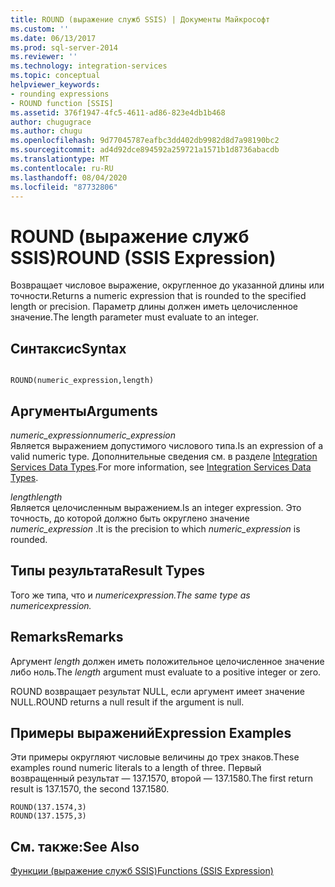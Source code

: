 ```yaml
---
title: ROUND (выражение служб SSIS) | Документы Майкрософт
ms.custom: ''
ms.date: 06/13/2017
ms.prod: sql-server-2014
ms.reviewer: ''
ms.technology: integration-services
ms.topic: conceptual
helpviewer_keywords:
- rounding expressions
- ROUND function [SSIS]
ms.assetid: 376f1947-4fc5-4611-ad86-823e4db1b468
author: chugugrace
ms.author: chugu
ms.openlocfilehash: 9d77045787eafbc3dd402db9982d8d7a98190bc2
ms.sourcegitcommit: ad4d92dce894592a259721a1571b1d8736abacdb
ms.translationtype: MT
ms.contentlocale: ru-RU
ms.lasthandoff: 08/04/2020
ms.locfileid: "87732806"
---
```

# <a name="round-ssis-expression"></a><span data-ttu-id="c5340-102">ROUND (выражение служб SSIS)</span><span class="sxs-lookup"><span data-stu-id="c5340-102">ROUND (SSIS Expression)</span></span>
  <span data-ttu-id="c5340-103">Возвращает числовое выражение, округленное до указанной длины или точности.</span><span class="sxs-lookup"><span data-stu-id="c5340-103">Returns a numeric expression that is rounded to the specified length or precision.</span></span> <span data-ttu-id="c5340-104">Параметр длины должен иметь целочисленное значение.</span><span class="sxs-lookup"><span data-stu-id="c5340-104">The length parameter must evaluate to an integer.</span></span>  
  
## <a name="syntax"></a><span data-ttu-id="c5340-105">Синтаксис</span><span class="sxs-lookup"><span data-stu-id="c5340-105">Syntax</span></span>  
  
```  
  
ROUND(numeric_expression,length)  
```  
  
## <a name="arguments"></a><span data-ttu-id="c5340-106">Аргументы</span><span class="sxs-lookup"><span data-stu-id="c5340-106">Arguments</span></span>  
 <span data-ttu-id="c5340-107">*numeric_expression*</span><span class="sxs-lookup"><span data-stu-id="c5340-107">*numeric_expression*</span></span>  
 <span data-ttu-id="c5340-108">Является выражением допустимого числового типа.</span><span class="sxs-lookup"><span data-stu-id="c5340-108">Is an expression of a valid numeric type.</span></span> <span data-ttu-id="c5340-109">Дополнительные сведения см. в разделе [Integration Services Data Types](../data-flow/integration-services-data-types.md).</span><span class="sxs-lookup"><span data-stu-id="c5340-109">For more information, see [Integration Services Data Types](../data-flow/integration-services-data-types.md).</span></span>  
  
 <span data-ttu-id="c5340-110">*length*</span><span class="sxs-lookup"><span data-stu-id="c5340-110">*length*</span></span>  
 <span data-ttu-id="c5340-111">Является целочисленным выражением.</span><span class="sxs-lookup"><span data-stu-id="c5340-111">Is an integer expression.</span></span> <span data-ttu-id="c5340-112">Это точность, до которой должно быть округлено значение *numeric_expression* .</span><span class="sxs-lookup"><span data-stu-id="c5340-112">It is the precision to which *numeric_expression* is rounded.</span></span>  
  
## <a name="result-types"></a><span data-ttu-id="c5340-113">Типы результата</span><span class="sxs-lookup"><span data-stu-id="c5340-113">Result Types</span></span>  
 <span data-ttu-id="c5340-114">Того же типа, что и *numeric*_*expression.*</span><span class="sxs-lookup"><span data-stu-id="c5340-114">The same type as *numeric*_*expression.*</span></span>  
  
## <a name="remarks"></a><span data-ttu-id="c5340-115">Remarks</span><span class="sxs-lookup"><span data-stu-id="c5340-115">Remarks</span></span>  
 <span data-ttu-id="c5340-116">Аргумент *length* должен иметь положительное целочисленное значение либо ноль.</span><span class="sxs-lookup"><span data-stu-id="c5340-116">The *length* argument must evaluate to a positive integer or zero.</span></span>  
  
 <span data-ttu-id="c5340-117">ROUND возвращает результат NULL, если аргумент имеет значение NULL.</span><span class="sxs-lookup"><span data-stu-id="c5340-117">ROUND returns a null result if the argument is null.</span></span>  
  
## <a name="expression-examples"></a><span data-ttu-id="c5340-118">Примеры выражений</span><span class="sxs-lookup"><span data-stu-id="c5340-118">Expression Examples</span></span>  
 <span data-ttu-id="c5340-119">Эти примеры округляют числовые величины до трех знаков.</span><span class="sxs-lookup"><span data-stu-id="c5340-119">These examples round numeric literals to a length of three.</span></span> <span data-ttu-id="c5340-120">Первый возвращенный результат — 137.1570, второй — 137.1580.</span><span class="sxs-lookup"><span data-stu-id="c5340-120">The first return result is 137.1570, the second 137.1580.</span></span>  
  
```  
ROUND(137.1574,3)  
ROUND(137.1575,3)  
```  
  
## <a name="see-also"></a><span data-ttu-id="c5340-121">См. также:</span><span class="sxs-lookup"><span data-stu-id="c5340-121">See Also</span></span>  
 [<span data-ttu-id="c5340-122">Функции (выражение служб SSIS)</span><span class="sxs-lookup"><span data-stu-id="c5340-122">Functions &#40;SSIS Expression&#41;</span></span>](functions-ssis-expression.md)  
  
  
